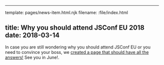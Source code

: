 ----
template: pages/news-item.html.njk
filename: :file/index.html

title: Why you should attend JSConf EU 2018
date: 2018-03-14
----

In case you are still wondering why you should attend JSConf EU or you need to convince your boss, we [created a page that should have all the answers!](/why/) See you in June!.